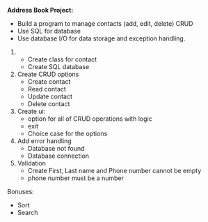 **Address Book Project:**

- Build a program to manage contacts (add, edit, delete) CRUD
- Use SQL for database
- Use database I/O for data storage and exception handling.

1.  - Create class for contact
    - Create SQL database
2.  Create CRUD options
    - Create contact
    - Read contact
    - Update contact
    - Delete contact
3.  Create ui:
    - option for all of CRUD operations with logic
    - exit
    - Choice case for the options
4.  Add error handling
    - Database not found
    - Database connection
5.  Validation
    - Create First, Last name and Phone number cannot be empty
    - phone number must be a number

Bonuses:

- Sort
- Search
